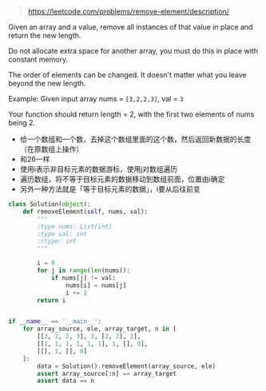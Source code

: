 > https://leetcode.com/problems/remove-element/description/

Given an array and a value, remove all instances of that value in place and return the new length.

Do not allocate extra space for another array, you must do this in place with constant memory.

The order of elements can be changed. It doesn't matter what you leave beyond the new length.

Example:
Given input array nums = `[3,2,2,3]`, val = `3`

Your function should return length = 2, with the first two elements of nums being 2.

- 给一个数组和一个数，去掉这个数组里面的这个数，然后返回新数据的长度（在原数组上操作）
- 和26一样
- 使用i表示非目标元素的数据游标，使用j对数组遍历
- 遍历数组，将不等于目标元素的数据移动到数组前面，位置由i确定
- 另外一种方法就是「等于目标元素的数据」，i要从后往前变

```python
class Solution(object):
    def removeElement(self, nums, val):
        """
        :type nums: List[int]
        :type val: int
        :rtype: int
        """

        i = 0
        for j in range(len(nums)):
            if nums[j] != val:
                nums[i] = nums[j]
                i += 1
        return i


if __name__ == '__main__':
    for array_source, ele, array_target, n in [
        [[3, 2, 2, 3], 3, [2, 2], 2],
        [[1, 1, 1, 1, 1, 1], 1, [], 0],
        [[], 1, [], 0]
    ]:
        data = Solution().removeElement(array_source, ele)
        assert array_source[:n] == array_target
        assert data == n
```